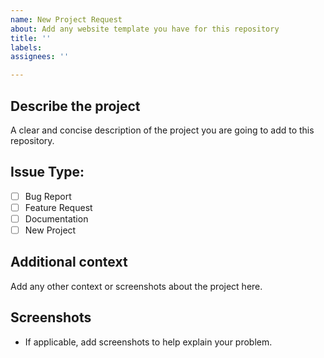 ```yaml
---
name: New Project Request
about: Add any website template you have for this repository
title: ''
labels:
assignees: ''

---
```


## **Describe the project**
A clear and concise description of the project you are going to add to this repository.

## Issue Type:

- [ ] Bug Report
- [ ] Feature Request
- [ ] Documentation
- [ ] New Project

## **Additional context**
Add any other context or screenshots about the project here.

## **Screenshots**

- If applicable, add screenshots to help explain your problem.
